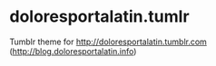 doloresportalatin.tumlr
=======================

Tumblr theme for http://doloresportalatin.tumblr.com (http://blog.doloresportalatin.info)
